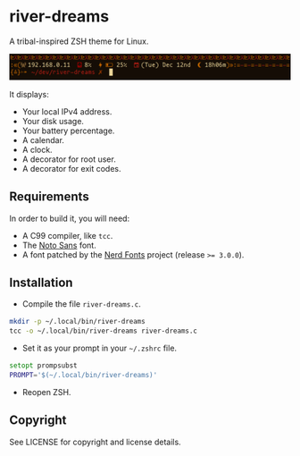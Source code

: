 # river-dreams
A tribal-inspired ZSH theme for Linux.

![](preview.png)

It displays:

- Your local IPv4 address.
- Your disk usage.
- Your battery percentage.
- A calendar.
- A clock.
- A decorator for root user.
- A decorator for exit codes.

## Requirements
In order to build it, you will need:

- A C99 compiler, like `tcc`.
- The [Noto Sans](https://fonts.google.com/noto/specimen/Noto+Sans) font.
- A font patched by the [Nerd Fonts](https://www.nerdfonts.com/font-downloads)
  project (release `>= 3.0.0`).

## Installation
- Compile the file `river-dreams.c`.

```bash
mkdir -p ~/.local/bin/river-dreams
tcc -o ~/.local/bin/river-dreams river-dreams.c
```

- Set it as your prompt in your `~/.zshrc` file.

```zsh
setopt prompsubst
PROMPT='$(~/.local/bin/river-dreams)'
```

- Reopen ZSH.

## Copyright
See LICENSE for copyright and license details.
